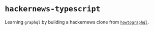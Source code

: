 # `hackernews-typescript`

Learning `graphql` by building a hackernews clone from [`howtographql`](https://www.howtographql.com/).
